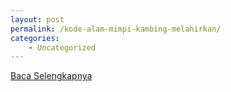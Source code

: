 ```yaml
---
layout: post
permalink: /kode-alam-mimpi-kambing-melahirkan/
categories:
    - Uncategorized
---
```


[Baca Selengkapnya](/10)